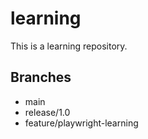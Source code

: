 # learning

This is a learning repository.

## Branches
- main
- release/1.0
- feature/playwright-learning

